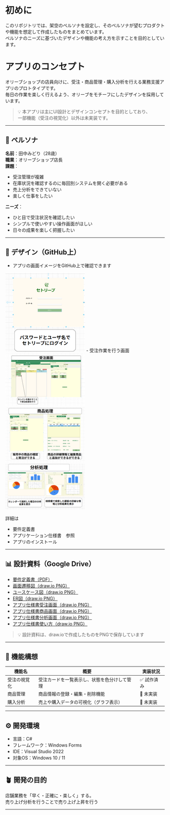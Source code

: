 # 初めに
このリポジトリでは、架空のペルソナを設定し、そのペルソナが望むプロダクトや機能を想定して作成したものをまとめています。  
ペルソナのニーズに基づいたデザインや機能の考え方を示すことを目的としています。
# アプリのコンセプト 

オリーブショップの店員向けに、受注・商品管理・購入分析を行える業務支援アプリのプロトタイプです。  
毎日の作業を楽しく行えるよう、オリーブをモチーフにしたデザインを採用しています。

> 💡 本アプリは主にUI設計とデザインコンセプトを目的としており、  
> 一部機能（受注の視覚化）以外は未実装です。

---

## 👤 ペルソナ
**名前**：田中みどり（28歳）  
**職業**：オリーブショップ店長  
**課題**：
- 受注管理が複雑
- 在庫状況を確認するのに毎回別システムを開く必要がある  
- 売上分析をできていない
- 楽しく仕事をしたい

**ニーズ**：
- ひと目で受注状況を確認したい  
- シンプルで使いやすい操作画面がほしい  
- 日々の成果を楽しく把握したい  

---

## 🌿 デザイン（GitHub上）
- アプリの画面イメージをGitHub上で確認できます
<img src="setolive-ui-design/setolive-ui-design/images/スクリーンショット 2025-10-26 123410.png" alt="ログイン画面" width="50%">
- 受注作業を行う画面
<img src="setolive-ui-design/setolive-ui-design/images/スクリーンショット%202025-10-26%20123151.png" alt="ダッシュボード画面" width="50%">
<img src="setolive-ui-design/setolive-ui-design/images/スクリーンショット 2025-10-26 123159.png" alt="商品詳細画面" width="50%">
<img src="setolive-ui-design/setolive-ui-design/images/スクリーンショット 2025-10-26 123300.png" alt="分析画面" width="50%">


詳細は
- 要件定義書
- アプリケーション仕様書　参照
- アプリのインストール
---

## 📊 設計資料（Google Drive）
- [要件定義書（PDF）](setolive-ui-design/setolive-ui-design/要件定義修正.md)  
- [画面遷移図（draw.io PNG）](setolive-ui-design/setolive-ui-design/images/画面遷移図ファイル%20(2).drawio.png)  
- [ユースケース図（draw.io PNG）](setolive-ui-design/setolive-ui-design/images/ユースケース図ファイル.drawio.png)  
- [ER図（draw.io PNG）](setolive-ui-design/setolive-ui-design/images/ER図ファイル.drawio.png)
- [アプリ仕様書受注画面（draw.io PNG）](setolive-ui-design/setolive-ui-design/images/アプリ仕様書受注画面(3)-ページ1.drawio.png)
- [アプリ仕様書商品画面（draw.io PNG）](setolive-ui-design/setolive-ui-design/images/アプリ仕様書syou-ページ4.drawio.png)
- [アプリ仕様書分析画面（draw.io PNG）](setolive-ui-design/setolive-ui-design/images/アプリ仕様書分析(3)-ページ5.drawio.png)
- [アプリ仕様書使い方（draw.io PNG）](setolive-ui-design/setolive-ui-design/images/アプリ仕様書使い方-ページ6.drawio.png)
> 💡 設計資料は、draw.ioで作成したものをPNGで保存しています

---

## 🧩 機能構想

| 機能名 | 概要 | 実装状況 |
|--------|------|-----------|
| 受注の視覚化 | 受注カードを一覧表示し、状態を色分けして管理 | ✅ 試作済み |
| 商品管理 | 商品情報の登録・編集・削除機能 | 🔸 未実装 |
| 購入分析 | 売上や購入データの可視化（グラフ表示） | 🔸 未実装 |

---

## ⚙️ 開発環境
- 言語：C#  
- フレームワーク：Windows Forms  
- IDE：Visual Studio 2022  
- 対象OS：Windows 10 / 11  

---

## 🪴 開発の目的
店舗業務を「早く・正確に・楽しく」する。  
売り上げ分析を行うことで売り上げ上昇を行う

---




